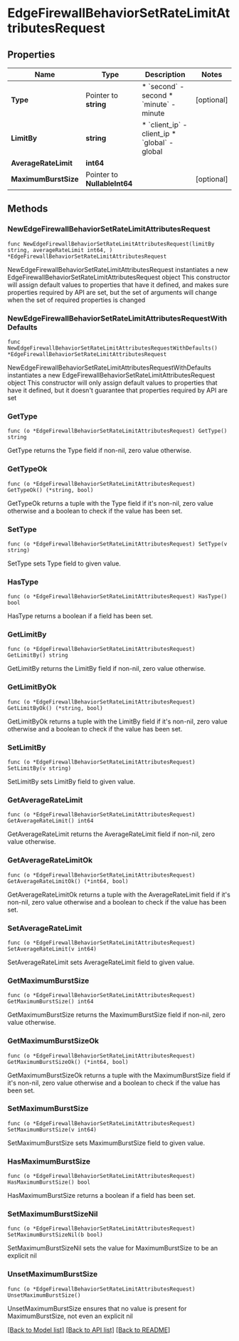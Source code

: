 # EdgeFirewallBehaviorSetRateLimitAttributesRequest

## Properties

Name | Type | Description | Notes
------------ | ------------- | ------------- | -------------
**Type** | Pointer to **string** | * &#x60;second&#x60; - second * &#x60;minute&#x60; - minute | [optional] 
**LimitBy** | **string** | * &#x60;client_ip&#x60; - client_ip * &#x60;global&#x60; - global | 
**AverageRateLimit** | **int64** |  | 
**MaximumBurstSize** | Pointer to **NullableInt64** |  | [optional] 

## Methods

### NewEdgeFirewallBehaviorSetRateLimitAttributesRequest

`func NewEdgeFirewallBehaviorSetRateLimitAttributesRequest(limitBy string, averageRateLimit int64, ) *EdgeFirewallBehaviorSetRateLimitAttributesRequest`

NewEdgeFirewallBehaviorSetRateLimitAttributesRequest instantiates a new EdgeFirewallBehaviorSetRateLimitAttributesRequest object
This constructor will assign default values to properties that have it defined,
and makes sure properties required by API are set, but the set of arguments
will change when the set of required properties is changed

### NewEdgeFirewallBehaviorSetRateLimitAttributesRequestWithDefaults

`func NewEdgeFirewallBehaviorSetRateLimitAttributesRequestWithDefaults() *EdgeFirewallBehaviorSetRateLimitAttributesRequest`

NewEdgeFirewallBehaviorSetRateLimitAttributesRequestWithDefaults instantiates a new EdgeFirewallBehaviorSetRateLimitAttributesRequest object
This constructor will only assign default values to properties that have it defined,
but it doesn't guarantee that properties required by API are set

### GetType

`func (o *EdgeFirewallBehaviorSetRateLimitAttributesRequest) GetType() string`

GetType returns the Type field if non-nil, zero value otherwise.

### GetTypeOk

`func (o *EdgeFirewallBehaviorSetRateLimitAttributesRequest) GetTypeOk() (*string, bool)`

GetTypeOk returns a tuple with the Type field if it's non-nil, zero value otherwise
and a boolean to check if the value has been set.

### SetType

`func (o *EdgeFirewallBehaviorSetRateLimitAttributesRequest) SetType(v string)`

SetType sets Type field to given value.

### HasType

`func (o *EdgeFirewallBehaviorSetRateLimitAttributesRequest) HasType() bool`

HasType returns a boolean if a field has been set.

### GetLimitBy

`func (o *EdgeFirewallBehaviorSetRateLimitAttributesRequest) GetLimitBy() string`

GetLimitBy returns the LimitBy field if non-nil, zero value otherwise.

### GetLimitByOk

`func (o *EdgeFirewallBehaviorSetRateLimitAttributesRequest) GetLimitByOk() (*string, bool)`

GetLimitByOk returns a tuple with the LimitBy field if it's non-nil, zero value otherwise
and a boolean to check if the value has been set.

### SetLimitBy

`func (o *EdgeFirewallBehaviorSetRateLimitAttributesRequest) SetLimitBy(v string)`

SetLimitBy sets LimitBy field to given value.


### GetAverageRateLimit

`func (o *EdgeFirewallBehaviorSetRateLimitAttributesRequest) GetAverageRateLimit() int64`

GetAverageRateLimit returns the AverageRateLimit field if non-nil, zero value otherwise.

### GetAverageRateLimitOk

`func (o *EdgeFirewallBehaviorSetRateLimitAttributesRequest) GetAverageRateLimitOk() (*int64, bool)`

GetAverageRateLimitOk returns a tuple with the AverageRateLimit field if it's non-nil, zero value otherwise
and a boolean to check if the value has been set.

### SetAverageRateLimit

`func (o *EdgeFirewallBehaviorSetRateLimitAttributesRequest) SetAverageRateLimit(v int64)`

SetAverageRateLimit sets AverageRateLimit field to given value.


### GetMaximumBurstSize

`func (o *EdgeFirewallBehaviorSetRateLimitAttributesRequest) GetMaximumBurstSize() int64`

GetMaximumBurstSize returns the MaximumBurstSize field if non-nil, zero value otherwise.

### GetMaximumBurstSizeOk

`func (o *EdgeFirewallBehaviorSetRateLimitAttributesRequest) GetMaximumBurstSizeOk() (*int64, bool)`

GetMaximumBurstSizeOk returns a tuple with the MaximumBurstSize field if it's non-nil, zero value otherwise
and a boolean to check if the value has been set.

### SetMaximumBurstSize

`func (o *EdgeFirewallBehaviorSetRateLimitAttributesRequest) SetMaximumBurstSize(v int64)`

SetMaximumBurstSize sets MaximumBurstSize field to given value.

### HasMaximumBurstSize

`func (o *EdgeFirewallBehaviorSetRateLimitAttributesRequest) HasMaximumBurstSize() bool`

HasMaximumBurstSize returns a boolean if a field has been set.

### SetMaximumBurstSizeNil

`func (o *EdgeFirewallBehaviorSetRateLimitAttributesRequest) SetMaximumBurstSizeNil(b bool)`

 SetMaximumBurstSizeNil sets the value for MaximumBurstSize to be an explicit nil

### UnsetMaximumBurstSize
`func (o *EdgeFirewallBehaviorSetRateLimitAttributesRequest) UnsetMaximumBurstSize()`

UnsetMaximumBurstSize ensures that no value is present for MaximumBurstSize, not even an explicit nil

[[Back to Model list]](../README.md#documentation-for-models) [[Back to API list]](../README.md#documentation-for-api-endpoints) [[Back to README]](../README.md)


